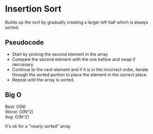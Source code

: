 # Insertion Sort
Builds up the sort by gradually creating a larger left half which is always sorted.

## Pseudocode
- Start by picking the second element in the array
- Compare the second element with the one before and swap if neccesary.
- Continue to the next element and if it is in the incorrect order, iterate through the sorted portion to place the element in the correct place.
- Repeat until the array is sorted.

## Big O
Best: O(N)</br>
Worst: O(N^2)</br>
Avg: O(N^2)

It's ok for a "nearly sorted" array